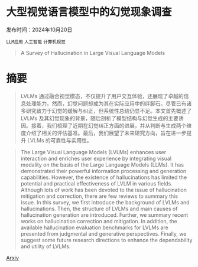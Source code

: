 # 大型视觉语言模型中的幻觉现象调查

发布时间：2024年10月20日

`LLM应用` `人工智能` `计算机视觉`

> A Survey of Hallucination in Large Visual Language Models

# 摘要

> LVLMs 通过融合视觉模态，不仅提升了用户交互体验，还展现了卓越的信息处理能力。然而，幻觉问题却成为其在实际应用中的绊脚石。尽管已有诸多研究致力于幻觉的缓解与纠正，但系统性总结仍显不足。本文首先概述了 LVLMs 及其幻觉现象的背景，随后剖析了模型结构与幻觉生成的主要诱因。接着，我们梳理了近期在幻觉纠正方面的进展，并从判断与生成两个维度介绍了相关的评估基准。最后，我们展望了未来研究方向，旨在进一步提升 LVLMs 的可靠性与实用性。

> The Large Visual Language Models (LVLMs) enhances user interaction and enriches user experience by integrating visual modality on the basis of the Large Language Models (LLMs). It has demonstrated their powerful information processing and generation capabilities. However, the existence of hallucinations has limited the potential and practical effectiveness of LVLM in various fields. Although lots of work has been devoted to the issue of hallucination mitigation and correction, there are few reviews to summary this issue. In this survey, we first introduce the background of LVLMs and hallucinations. Then, the structure of LVLMs and main causes of hallucination generation are introduced. Further, we summary recent works on hallucination correction and mitigation. In addition, the available hallucination evaluation benchmarks for LVLMs are presented from judgmental and generative perspectives. Finally, we suggest some future research directions to enhance the dependability and utility of LVLMs.

[Arxiv](https://arxiv.org/abs/2410.15359)